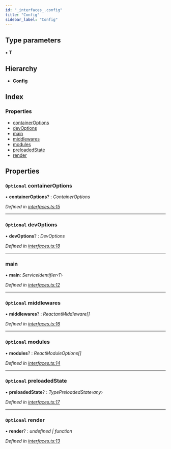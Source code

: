 ```yaml
---
id: "_interfaces_.config"
title: "Config"
sidebar_label: "Config"
---
```


## Type parameters

▪ **T**

## Hierarchy

* **Config**

## Index

### Properties

* [containerOptions](_interfaces_.config.md#optional-containeroptions)
* [devOptions](_interfaces_.config.md#optional-devoptions)
* [main](_interfaces_.config.md#main)
* [middlewares](_interfaces_.config.md#optional-middlewares)
* [modules](_interfaces_.config.md#optional-modules)
* [preloadedState](_interfaces_.config.md#optional-preloadedstate)
* [render](_interfaces_.config.md#optional-render)

## Properties

### `Optional` containerOptions

• **containerOptions**? : *ContainerOptions*

*Defined in [interfaces.ts:15](https://github.com/unadlib/reactant/blob/33cbdb7/packages/reactant/src/interfaces.ts#L15)*

___

### `Optional` devOptions

• **devOptions**? : *DevOptions*

*Defined in [interfaces.ts:18](https://github.com/unadlib/reactant/blob/33cbdb7/packages/reactant/src/interfaces.ts#L18)*

___

###  main

• **main**: *ServiceIdentifier‹T›*

*Defined in [interfaces.ts:12](https://github.com/unadlib/reactant/blob/33cbdb7/packages/reactant/src/interfaces.ts#L12)*

___

### `Optional` middlewares

• **middlewares**? : *ReactantMiddleware[]*

*Defined in [interfaces.ts:16](https://github.com/unadlib/reactant/blob/33cbdb7/packages/reactant/src/interfaces.ts#L16)*

___

### `Optional` modules

• **modules**? : *ReactModuleOptions[]*

*Defined in [interfaces.ts:14](https://github.com/unadlib/reactant/blob/33cbdb7/packages/reactant/src/interfaces.ts#L14)*

___

### `Optional` preloadedState

• **preloadedState**? : *TypePreloadedState‹any›*

*Defined in [interfaces.ts:17](https://github.com/unadlib/reactant/blob/33cbdb7/packages/reactant/src/interfaces.ts#L17)*

___

### `Optional` render

• **render**? : *undefined | function*

*Defined in [interfaces.ts:13](https://github.com/unadlib/reactant/blob/33cbdb7/packages/reactant/src/interfaces.ts#L13)*
